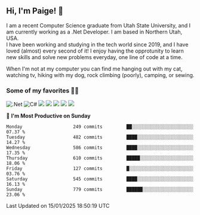 ## Hi, I'm Paige! :vulcan_salute:

I am a recent Computer Science graduate from Utah State University, and I am currently working as a .Net Developer. I am based in Northern Utah, USA. \
I have been working and studying in the tech world since 2019, and I have loved (almost) every second of it! I enjoy having the opprotunity to learn new skills and solve new problems everyday, one line of code at a time.  

When I'm not at my computer you can find me hanging out with my cat, watching tv, hiking with my dog, rock climbing (poorly), camping, or sewing.  

### Some of my favorites :woman_technologist:
![.Net](https://img.shields.io/badge/.NET-5C2D91?style=for-the-badge&logo=.net&logoColor=white)
![C#](https://img.shields.io/badge/c%23-%23239120.svg?style=for-the-badge&logo=csharp&logoColor=white)
![](https://img.shields.io/badge/Laravel-FF2D20?style=for-the-badge&logo=laravel&logoColor=white) 
![](https://img.shields.io/badge/PHP-777BB4?style=for-the-badge&logo=php&logoColor=white)
![](https://img.shields.io/badge/Vue.js-35495E?style=for-the-badge&logo=vuedotjs&logoColor=4FC08D) 
![](https://img.shields.io/badge/MySQL-005C84?style=for-the-badge&logo=mysql&logoColor=white) 
![](https://img.shields.io/badge/Tailwind_CSS-38B2AC?style=for-the-badge&logo=tailwind-css&logoColor=white) 


<!--START_SECTION:waka-->
📅 **I'm Most Productive on Sunday** 

```text
Monday                   249 commits         ██░░░░░░░░░░░░░░░░░░░░░░░   07.37 % 
Tuesday                  482 commits         ████░░░░░░░░░░░░░░░░░░░░░   14.27 % 
Wednesday                586 commits         ████░░░░░░░░░░░░░░░░░░░░░   17.35 % 
Thursday                 610 commits         █████░░░░░░░░░░░░░░░░░░░░   18.06 % 
Friday                   127 commits         █░░░░░░░░░░░░░░░░░░░░░░░░   03.76 % 
Saturday                 545 commits         ████░░░░░░░░░░░░░░░░░░░░░   16.13 % 
Sunday                   779 commits         ██████░░░░░░░░░░░░░░░░░░░   23.06 % 
```



 Last Updated on 15/01/2025 18:50:19 UTC
<!--END_SECTION:waka-->
